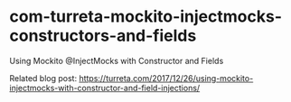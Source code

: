 # com-turreta-mockito-injectmocks-constructors-and-fields
Using Mockito @InjectMocks with Constructor and Fields

Related blog post:
https://turreta.com/2017/12/26/using-mockito-injectmocks-with-constructor-and-field-injections/
